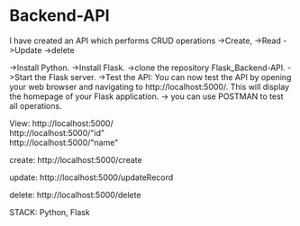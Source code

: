 # Backend-API
I have created an API which performs CRUD operations 
->Create, 
->Read 
->Update
->delete

->Install Python.
->Install Flask.
->clone the repository Flask_Backend-API.
->Start the Flask server.
->Test the API: You can now test the API by opening your web browser and navigating to http://localhost:5000/. This will display the homepage of your Flask application.
-> you can use POSTMAN to test all operations.

View: http://localhost:5000/ </br>
      http://localhost:5000/"id" </br>
      http://localhost:5000/"name" </br>

create:  http://localhost:5000/create

update:  http://localhost:5000/updateRecord

delete:   http://localhost:5000/delete
      
      
STACK: Python, Flask 
